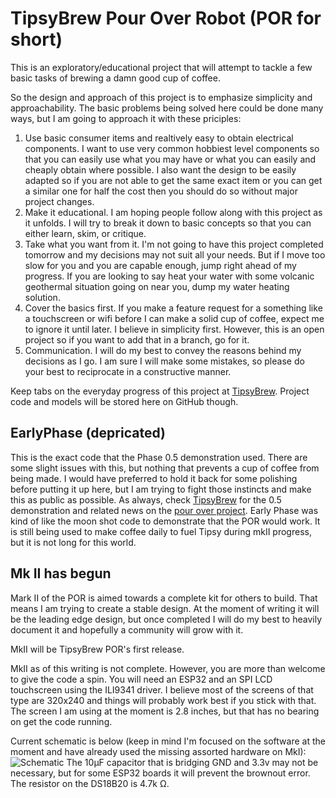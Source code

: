 # TipsyBrew Pour Over Robot (POR for short)
This is an exploratory/educational project that will attempt to tackle a few basic tasks of brewing a damn good cup of coffee.

So the design and approach of this project is to emphasize simplicity and approachability. The basic problems being solved here could be done many ways, but I am going to approach it with these priciples:
1. Use basic consumer items and realtively easy to obtain electrical components. I want to use very common hobbiest level components so that you can easily use what you may have or what you can easily and cheaply obtain where possible. I also want the design to be easily adapted so if you are not able to get the same exact item or you can get a similar one for half the cost then you should do so without major project changes.
2. Make it educational. I am hoping people follow along with this project as it unfolds. I will try to break it down to basic concepts so that you can either learn, skim, or critique.
3. Take what you want from it. I'm not going to have this project completed tomorrow and my decisions may not suit all your needs. But if I move too slow for you and you are capable enough, jump right ahead of my progress. If you are looking to say heat your water with some volcanic geothermal situation going on near you, dump my water heating solution.
4. Cover the basics first. If you make a feature request for a something like a touchscreen or wifi before I can make a solid cup of coffee, expect me to ignore it until later. I believe in simplicity first. However, this is an open project so if you want to add that in a branch, go for it.
5. Communication. I will do my best to convey the reasons behind my decisions as I go. I am sure I will make some mistakes, so please do your best to reciprocate in a constructive manner.

Keep tabs on the everyday progress of this project at [TipsyBrew](https://tipsybrew.com/tags/pourover/). Project code and models will be stored here on GitHub though.

## EarlyPhase (depricated)
This is the exact code that the Phase 0.5 demonstration used. There are some slight issues with this, but nothing that prevents a cup of coffee from being made. I would have preferred to hold it back for some polishing before putting it up here, but I am trying to fight those instincts and make this as public as possible. As always, check [TipsyBrew](https://tipsybrew.com/blog/2020-03-01-success-first-cup-video/) for the 0.5 demonstration and related news on the [pour over project](https://tipsybrew.com/projects). Early Phase was kind of like the moon shot code to demonstrate that the POR would work. It is still being used to make coffee daily to fuel Tipsy during mkII progress, but it is not long for this world.

## Mk II has begun
Mark II of the POR is aimed towards a complete kit for others to build. That means I am trying to create a stable design. At the moment of writing it will be the leading edge design, but once completed I will do my best to heavily document it and hopefully a community will grow with it.

MkII will be TipsyBrew POR's first release.

MkII as of this writing is not complete. However, you are more than welcome to give the code a spin. You will need an ESP32 and an SPI LCD touchscreen using the ILI9341 driver. I believe most of the screens of that type are 320x240 and things will probably work best if you stick with that. The screen I am using at the moment is 2.8 inches, but that has no bearing on get the code running.

Current schematic is below (keep in mind I'm focused on the software at the moment and have already used the missing assorted hardware on MkI):
![Schematic](https://github.com/mpboddie/TipsyBrewPourOver/blob/mkII-ESP32/schematics/PORmkII_scales.png)
The 10μF capacitor that is bridging GND and 3.3v may not be necessary, but for some ESP32 boards it will prevent the brownout error. The resistor on the DS18B20 is 4.7k Ω.
